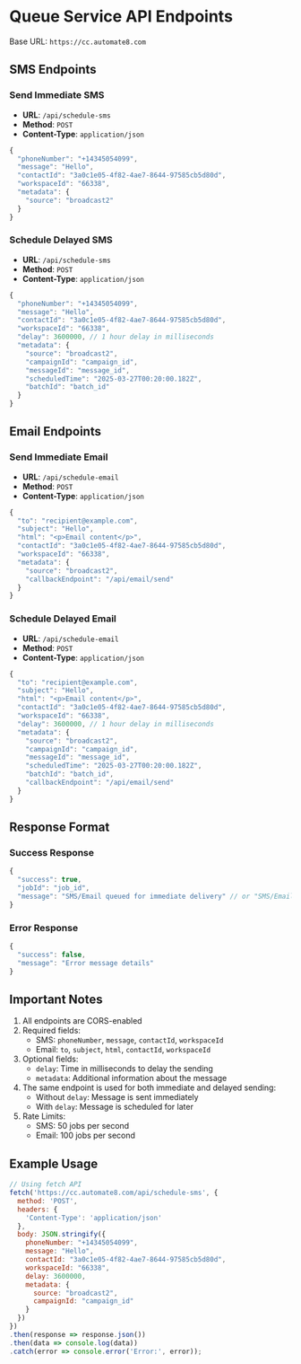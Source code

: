 # Queue Service API Endpoints

Base URL: `https://cc.automate8.com`

## SMS Endpoints

### Send Immediate SMS
- **URL**: `/api/schedule-sms`
- **Method**: `POST`
- **Content-Type**: `application/json`

```javascript
{
  "phoneNumber": "+14345054099",
  "message": "Hello",
  "contactId": "3a0c1e05-4f82-4ae7-8644-97585cb5d80d",
  "workspaceId": "66338",
  "metadata": {
    "source": "broadcast2"
  }
}
```

### Schedule Delayed SMS
- **URL**: `/api/schedule-sms`
- **Method**: `POST`
- **Content-Type**: `application/json`

```javascript
{
  "phoneNumber": "+14345054099",
  "message": "Hello",
  "contactId": "3a0c1e05-4f82-4ae7-8644-97585cb5d80d",
  "workspaceId": "66338",
  "delay": 3600000, // 1 hour delay in milliseconds
  "metadata": {
    "source": "broadcast2",
    "campaignId": "campaign_id",
    "messageId": "message_id",
    "scheduledTime": "2025-03-27T00:20:00.182Z",
    "batchId": "batch_id"
  }
}
```

## Email Endpoints

### Send Immediate Email
- **URL**: `/api/schedule-email`
- **Method**: `POST`
- **Content-Type**: `application/json`

```javascript
{
  "to": "recipient@example.com",
  "subject": "Hello",
  "html": "<p>Email content</p>",
  "contactId": "3a0c1e05-4f82-4ae7-8644-97585cb5d80d",
  "workspaceId": "66338",
  "metadata": {
    "source": "broadcast2",
    "callbackEndpoint": "/api/email/send"
  }
}
```

### Schedule Delayed Email
- **URL**: `/api/schedule-email`
- **Method**: `POST`
- **Content-Type**: `application/json`

```javascript
{
  "to": "recipient@example.com",
  "subject": "Hello",
  "html": "<p>Email content</p>",
  "contactId": "3a0c1e05-4f82-4ae7-8644-97585cb5d80d",
  "workspaceId": "66338",
  "delay": 3600000, // 1 hour delay in milliseconds
  "metadata": {
    "source": "broadcast2",
    "campaignId": "campaign_id",
    "messageId": "message_id",
    "scheduledTime": "2025-03-27T00:20:00.182Z",
    "batchId": "batch_id",
    "callbackEndpoint": "/api/email/send"
  }
}
```

## Response Format

### Success Response
```javascript
{
  "success": true,
  "jobId": "job_id",
  "message": "SMS/Email queued for immediate delivery" // or "SMS/Email scheduled successfully"
}
```

### Error Response
```javascript
{
  "success": false,
  "message": "Error message details"
}
```

## Important Notes

1. All endpoints are CORS-enabled
2. Required fields:
   - SMS: `phoneNumber`, `message`, `contactId`, `workspaceId`
   - Email: `to`, `subject`, `html`, `contactId`, `workspaceId`
3. Optional fields:
   - `delay`: Time in milliseconds to delay the sending
   - `metadata`: Additional information about the message
4. The same endpoint is used for both immediate and delayed sending:
   - Without `delay`: Message is sent immediately
   - With `delay`: Message is scheduled for later
5. Rate Limits:
   - SMS: 50 jobs per second
   - Email: 100 jobs per second

## Example Usage

```javascript
// Using fetch API
fetch('https://cc.automate8.com/api/schedule-sms', {
  method: 'POST',
  headers: {
    'Content-Type': 'application/json'
  },
  body: JSON.stringify({
    phoneNumber: "+14345054099",
    message: "Hello",
    contactId: "3a0c1e05-4f82-4ae7-8644-97585cb5d80d",
    workspaceId: "66338",
    delay: 3600000,
    metadata: {
      source: "broadcast2",
      campaignId: "campaign_id"
    }
  })
})
.then(response => response.json())
.then(data => console.log(data))
.catch(error => console.error('Error:', error));
```
